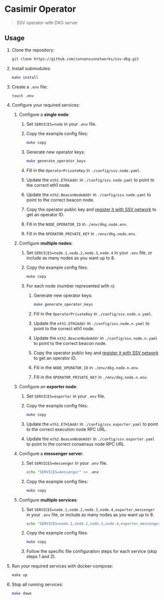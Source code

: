 # Casimir Operator

> SSV operator with DKG server

## Usage

1. Clone the repository:

    ```bash
    git clone https://github.com/consensusnetworks/ssv-dkg.git
    ```

2. Install submodules:

    ```bash
    make install
    ```

3. Create a `.env` file:

    ```bash
    touch .env
    ```

4. Configure your required services:

    1. Configure a **single node**:

        1. Set `SERVICES=node` in your `.env` file.

        2. Copy the example config files:

            ```bash
            make copy
            ```

        3. Generate new operator keys:

            ```bash
            make generate_operator_keys
            ```

        4. Fill in the `OperatorPrivateKey` in `./config/ssv.node.yaml`.

        5. Update the `eth1.ETH1Addr` in `./config/ssv.node.yaml` to point to the correct eth1 node.

        6. Update the `eth2.BeaconNodeAddr` in `./config/ssv.node.yaml` to point to the correct beacon node.

        7. Copy the operator public key and [register it with SSV network](https://docs.ssv.network/run-a-node/operator-node/registration) to get an operator ID.

        8. Fill in the `NODE_OPERATOR_ID` in `./env/dkg.node.env`.

        9. Fill in the `OPERATOR_PRIVATE_KEY` in `./env/dkg.node.env`.

    2. Configure **multiple nodes**:

        1. Set `SERVICES=node.1,node.2,node.3,node.4` in your `.env` file, or include as many nodes as you want up to 8.

        2. Copy the example config files:

            ```bash
            make copy
            ```

        3. For each node (number represented with `n`):

            1. Generate new operator keys:

               ```bash
               make generate_operator_keys
               ```

            2. Fill in the `OperatorPrivateKey` in `./config/ssv.node.n.yaml`.

            3. Update the `eth1.ETH1Addr` in `./config/ssv.node.n.yaml` to point to the correct eth1 node.

            4. Update the `eth2.BeaconNodeAddr` in `./config/ssv.node.n.yaml` to point to the correct beacon node.

            5. Copy the operator public key and [register it with SSV network](https://docs.ssv.network/run-a-node/operator-node/registration) to get an operator ID.

            6. Fill in the `NODE_OPERATOR_ID` in `./env/dkg.node.n.env`.

            7. Fill in the `OPERATOR_PRIVATE_KEY` in `./env/dkg.node.n.env`.

    3. Configure an **exporter node**:

        1. Set `SERVICES=exporter` in your `.env` file.

        2. Copy the example config files:

            ```bash
            make copy
            ```

        3. Update the `eth1.ETH1Addr` in `./config/ssv.exporter.yaml` to point to the correct execution node RPC URL.

        4. Update the `eth2.BeaconNodeAddr` in `./config/ssv.exporter.yaml` to point to the correct consensus node RPC URL.

    4. Configure a **messenger server**:

        1. Set `SERVICES=messenger` in your `.env` file.

            ```bash
            echo "SERVICES=messenger" >> .env
            ```

        2. Copy the example config files:

            ```bash
            make copy
            ```

    5. Configure **multiple services**:

        1. Set `SERVICES=node.1,node.2,node.3,node.4,exporter,messenger` in your `.env` file, or include as many nodes as you want up to 8.

            ```bash
            echo "SERVICES=node.1,node.2,node.3,node.4,exporter,messenger" >> .env
            ```

        2. Copy the example config files:

            ```bash
            make copy
            ```

        3. Follow the specific file configuration steps for each service (skip steps 1 and 2).

5. Run your required services with docker-compose:

    ```bash
    make up
    ```

6. Stop all running services:

    ```bash
    make down
    ```
